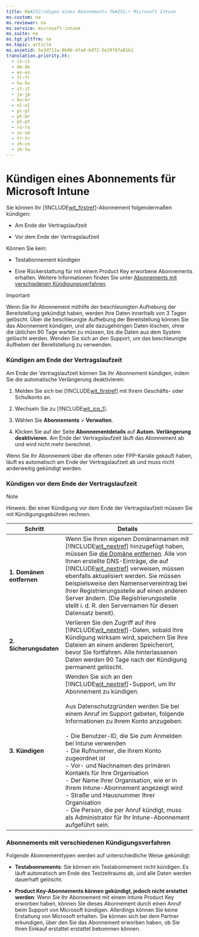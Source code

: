 ```yaml
---
title: K&#252;ndigen eines Abonnements f&#252;r Microsoft Intune
ms.custom: na
ms.reviewer: na
ms.service: microsoft-intune
ms.suite: na
ms.tgt_pltfrm: na
ms.topic: article
ms.assetid: 5e3d711a-0b96-4fa4-bd72-5e29f87a81b1
translation.priority.ht: 
  - cs-cz
  - de-de
  - es-es
  - fr-fr
  - hu-hu
  - it-it
  - ja-jp
  - ko-kr
  - nl-nl
  - pl-pl
  - pt-br
  - pt-pt
  - ru-ru
  - sv-se
  - tr-tr
  - zh-cn
  - zh-tw
---
```

# K&#252;ndigen eines Abonnements f&#252;r Microsoft Intune
Sie können Ihr [!INCLUDE[wit_firstref](../Token/wit_firstref_md.md)]-Abonnement folgendermaßen kündigen:

-   Am Ende der Vertragslaufzeit

-   Vor dem Ende der Vertragslaufzeit

Können Sie kein:

-   Testabonnement kündigen

-   Eine Rückerstattung für mit einem Product Key erworbene Abonnements erhalten. Weitere Informationen finden Sie unter [Abonnements mit verschiedenen Kündigungsverfahren](../Topic/Cancel-my-subscription-for-Microsoft-Intune.md#BKMK_CancelMethods).

> [!IMPORTANT]
> Wenn Sie Ihr Abonnement mithilfe der beschleunigten Aufhebung der Bereitstellung gekündigt haben, werden Ihre Daten innerhalb von 3 Tagen gelöscht. Über die beschleunigte Aufhebung der Bereitstellung können Sie das Abonnement kündigen, und alle dazugehörigen Daten löschen, ohne die üblichen 90 Tage warten zu müssen, bis die Daten aus dem System gelöscht werden. Wenden Sie sich an den Support, um das beschleunigte Aufheben der Bereitstellung zu verwenden.

### <a name="BKMK_CancelAtEnd"></a>Kündigen am Ende der Vertragslaufzeit
Am Ende der Vertragslaufzeit können Sie Ihr Abonnement kündigen, indem Sie die automatische Verlängerung deaktivieren:

1.  Melden Sie sich bei [!INCLUDE[wit_firstref](../Token/wit_firstref_md.md)] mit Ihrem Geschäfts- oder Schulkonto an.

2.  Wechseln Sie zu [!INCLUDE[wit_icp_1](../Token/wit_icp_1_md.md)].

3.  Wählen Sie **Abonnements** &gt; **Verwalten**.

4.  Klicken Sie auf der Seite **Abonnementdetails** auf **Autom. Verlängerung deaktivieren**. Am Ende der Vertragslaufzeit läuft das Abonnement ab und wird nicht mehr berechnet.

Wenn Sie Ihr Abonnement über die offenen oder FPP-Kanäle gekauft haben, läuft es automatisch am Ende der Vertragslaufzeit ab und muss nicht anderweitig gekündigt werden.

### <a name="BKMK_CancelBeforeEnd"></a>Kündigen vor dem Ende der Vertragslaufzeit
> [!NOTE]
> Hinweis: Bei einer Kündigung vor dem Ende der Vertragslaufzeit müssen Sie mit Kündigungsgebühren rechnen.

|Schritt|Details|
|-----------|-----------|
|**1. Domänen entfernen**|Wenn Sie Ihren eigenen Domänennamen mit [!INCLUDE[wit_nextref](../Token/wit_nextref_md.md)] hinzugefügt haben, müssen Sie [die Domäne entfernen](https://support.office.com/article/remove-the-domain-f09696b2-8c29-4588-a08b-b333da19810c). Alle von Ihnen erstellte DNS-Einträge, die auf [!INCLUDE[wit_nextref](../Token/wit_nextref_md.md)] verweisen, müssen ebenfalls aktualisiert werden. Sie müssen beispielsweise den Namenservereintrag bei Ihrer Registrierungsstelle auf einen anderen Server ändern. (Die Registrierungsstelle stellt i. d. R. den Servernamen für diesen Datensatz bereit).|
|**2. Sicherungsdaten**|Verlieren Sie den Zugriff auf Ihre [!INCLUDE[wit_nextref](../Token/wit_nextref_md.md)]-Daten, sobald Ihre Kündigung wirksam wird, speichern Sie Ihre Dateien an einem anderen Speicherort, bevor Sie fortfahren. Alle hinterlassenen Daten werden 90 Tage nach der Kündigung permanent gelöscht.|
|**3. Kündigen**|Wenden Sie sich an den [!INCLUDE[wit_nextref](../Token/wit_nextref_md.md)]-Support, um Ihr Abonnement zu kündigen.<br /><br />Aus Datenschutzgründen werden Sie bei einem Anruf im Support gebeten, folgende Informationen zu Ihrem Konto anzugeben:<br /><br />-   Die Benutzer-ID, die Sie zum Anmelden bei Intune verwenden<br />-   Die Rufnummer, die Ihrem Konto zugeordnet ist<br />-   Vor- und Nachnamen des primären Kontakts für Ihre Organisation<br />-   Der Name Ihrer Organisation, wie er in Ihrem Intune-Abonnement angezeigt wird<br />-   Straße und Hausnummer Ihrer Organisation<br />-   Die Person, die per Anruf kündigt, muss als Administrator für Ihr Intune-Abonnement aufgeführt sein.|

### <a name="BKMK_CancelMethods"></a>Abonnements mit verschiedenen Kündigungsverfahren
Folgende Abonnementtypen werden auf unterschiedliche Weise gekündigt:

-   **Testabonnements**: Sie können ein Testabonnement nicht kündigen. Es läuft automatisch am Ende des Testzeitraums ab, und alle Daten werden dauerhaft gelöscht.

-   **Product Key-Abonnements können gekündigt, jedoch nicht erstattet werden**: Wenn Sie Ihr Abonnement mit einem Intune Product Key erworben haben, können Sie dieses Abonnement durch einen Anruf beim Support von Microsoft kündigen. Allerdings können Sie keine Erstattung von Microsoft erhalten. Sie können sich bei dem Partner erkundigen, über den Sie das Abonnement erworben haben, ob Sie Ihren Einkauf erstattet erstattet bekommen können.

